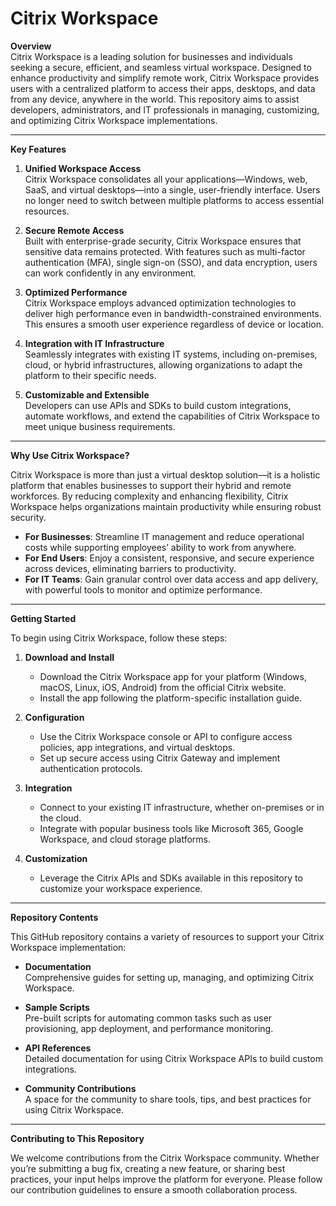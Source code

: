 # Citrix Workspace

**Overview**  
Citrix Workspace is a leading solution for businesses and individuals seeking a secure, efficient, and seamless virtual workspace. Designed to enhance productivity and simplify remote work, Citrix Workspace provides users with a centralized platform to access their apps, desktops, and data from any device, anywhere in the world. This repository aims to assist developers, administrators, and IT professionals in managing, customizing, and optimizing Citrix Workspace implementations.

---

**Key Features**

1. **Unified Workspace Access**  
    Citrix Workspace consolidates all your applications—Windows, web, SaaS, and virtual desktops—into a single, user-friendly interface. Users no longer need to switch between multiple platforms to access essential resources.
    
2. **Secure Remote Access**  
    Built with enterprise-grade security, Citrix Workspace ensures that sensitive data remains protected. With features such as multi-factor authentication (MFA), single sign-on (SSO), and data encryption, users can work confidently in any environment.
    
3. **Optimized Performance**  
    Citrix Workspace employs advanced optimization technologies to deliver high performance even in bandwidth-constrained environments. This ensures a smooth user experience regardless of device or location.
    
4. **Integration with IT Infrastructure**  
    Seamlessly integrates with existing IT systems, including on-premises, cloud, or hybrid infrastructures, allowing organizations to adapt the platform to their specific needs.
    
5. **Customizable and Extensible**  
    Developers can use APIs and SDKs to build custom integrations, automate workflows, and extend the capabilities of Citrix Workspace to meet unique business requirements.
    

---

**Why Use Citrix Workspace?**

Citrix Workspace is more than just a virtual desktop solution—it is a holistic platform that enables businesses to support their hybrid and remote workforces. By reducing complexity and enhancing flexibility, Citrix Workspace helps organizations maintain productivity while ensuring robust security.

- **For Businesses**: Streamline IT management and reduce operational costs while supporting employees’ ability to work from anywhere.
- **For End Users**: Enjoy a consistent, responsive, and secure experience across devices, eliminating barriers to productivity.
- **For IT Teams**: Gain granular control over data access and app delivery, with powerful tools to monitor and optimize performance.

---

**Getting Started**

To begin using Citrix Workspace, follow these steps:

1. **Download and Install**
    
    - Download the Citrix Workspace app for your platform (Windows, macOS, Linux, iOS, Android) from the official Citrix website.
    - Install the app following the platform-specific installation guide.
2. **Configuration**
    
    - Use the Citrix Workspace console or API to configure access policies, app integrations, and virtual desktops.
    - Set up secure access using Citrix Gateway and implement authentication protocols.
3. **Integration**
    
    - Connect to your existing IT infrastructure, whether on-premises or in the cloud.
    - Integrate with popular business tools like Microsoft 365, Google Workspace, and cloud storage platforms.
4. **Customization**
    
    - Leverage the Citrix APIs and SDKs available in this repository to customize your workspace experience.

---

**Repository Contents**

This GitHub repository contains a variety of resources to support your Citrix Workspace implementation:

- **Documentation**  
    Comprehensive guides for setting up, managing, and optimizing Citrix Workspace.
    
- **Sample Scripts**  
    Pre-built scripts for automating common tasks such as user provisioning, app deployment, and performance monitoring.
    
- **API References**  
    Detailed documentation for using Citrix Workspace APIs to build custom integrations.
    
- **Community Contributions**  
    A space for the community to share tools, tips, and best practices for using Citrix Workspace.
    

---

**Contributing to This Repository**

We welcome contributions from the Citrix Workspace community. Whether you’re submitting a bug fix, creating a new feature, or sharing best practices, your input helps improve the platform for everyone. Please follow our contribution guidelines to ensure a smooth collaboration process.
